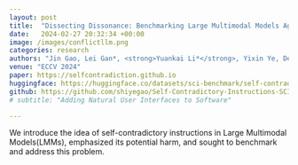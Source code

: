 ```yaml
---
layout: post
title:  "Dissecting Dissonance: Benchmarking Large Multimodal Models Against Self-contradictory Instructions"
date:   2024-02-27 20:32:34 +00:00
image: /images/conflictllm.png
categories: research
authors: "Jin Gao, Lei Gan*, <strong>Yuankai Li*</strong>, Yixin Ye, Dequan Wang"
venue: "ECCV 2024"
paper: https://selfcontradiction.github.io
huggingface: https://huggingface.co/datasets/sci-benchmark/self-contradictory
github: https://github.com/shiyegao/Self-Contradictory-Instructions-SCI
# subtitle: "Adding Natural User Interfaces to Software"

---
```


We introduce the idea of self-contradictory instructions in Large Multimodal Models(LMMs), emphasized its potential harm, and sought to benchmark and address this problem.

<!-- With Stan Melax. We ran a Hand-On lab for  Intel's Perceptual Computing SDK at the Intel Development Forum 2013 in San Francisco. The focus was on building novel user interactions and working with 3D sensor data. -->
